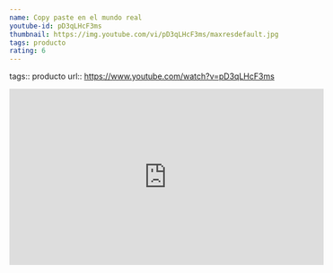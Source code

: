 ```yaml
---
name: Copy paste en el mundo real
youtube-id: pD3qLHcF3ms
thumbnail: https://img.youtube.com/vi/pD3qLHcF3ms/maxresdefault.jpg
tags: producto
rating: 6
---
```

tags:: producto
url:: https://www.youtube.com/watch?v=pD3qLHcF3ms

<iframe width='560' height='315' src='https://www.youtube.com/embed/pD3qLHcF3ms' title='YouTube video player' frameborder='0' allow='accelerometer; autoplay; clipboard-write; encrypted-media; gyroscope; picture-in-picture; web-share' allowfullscreen></iframe>


